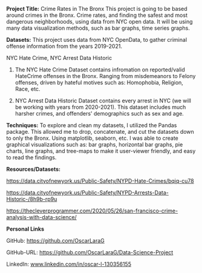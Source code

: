 **Project Title:** Crime Rates in The Bronx
This project is going to be based around crimes in the Bronx. Crime rates, and finding the safest and most dangerous neighborhoods, using data from NYC open data. It will be using many data visualization methods, such as bar graphs, time series graphs.

**Datasets:**
This project uses data from NYC OpenData, to gather criminal offense information from the years 2019-2021.

NYC Hate Crime,
NYC Arrest Data Historic
1) The NYC Hate Crime Dataset contains infromation on reported/valid HateCrime offenses in the Bronx. Ranging from misdemeanors to Felony offenses, driven by hateful motives such as: Homophobia, Religion, Race, etc.

2) NYC Arrest Data Historic Dataset contains every arrest in NYC (we will be working with years from 2020-2021). This dataset includes much harsher crimes, and offenders' demographics such as sex and age.

**Techniques:**
To explore and clean my datasets, I utilized the Pandas package. This allowed me to drop, concatenate, and cut the datasets down to only the Bronx. Using matplotlib, seaborn, etc. I was able to create graphical visualizations such as: bar graphs, horizontal bar graphs, pie charts, line graphs, and tree-maps to make it user-viewer friendly, and easy to read the findings.

**Resources/Datasets:**


https://data.cityofnewyork.us/Public-Safety/NYPD-Hate-Crimes/bqiq-cu78


https://data.cityofnewyork.us/Public-Safety/NYPD-Arrests-Data-Historic-/8h9b-rp9u


https://thecleverprogrammer.com/2020/05/26/san-francisco-crime-analysis-with-data-science/


**Personal Links**

GitHub: https://github.com/OscarLaraG



GitHub-URL: https://github.com/OscarLaraG/Data-Science-Project



LinkedIn: www.linkedin.com/in/oscar-l-130356155
